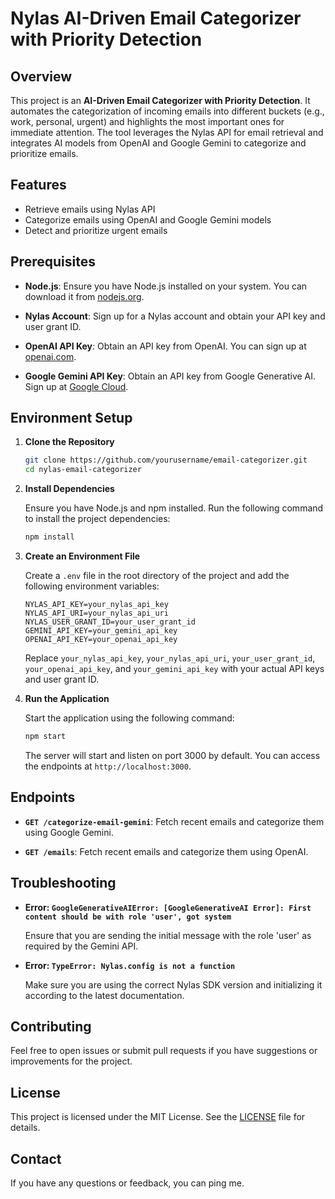 # Nylas AI-Driven Email Categorizer with Priority Detection

## Overview

This project is an **AI-Driven Email Categorizer with Priority Detection**. It automates the categorization of incoming emails into different buckets (e.g., work, personal, urgent) and highlights the most important ones for immediate attention. The tool leverages the Nylas API for email retrieval and integrates AI models from OpenAI and Google Gemini to categorize and prioritize emails.

## Features

- Retrieve emails using Nylas API
- Categorize emails using OpenAI and Google Gemini models
- Detect and prioritize urgent emails

## Prerequisites

- **Node.js**: Ensure you have Node.js installed on your system. You can download it from [nodejs.org](https://nodejs.org/).

- **Nylas Account**: Sign up for a Nylas account and obtain your API key and user grant ID.

- **OpenAI API Key**: Obtain an API key from OpenAI. You can sign up at [openai.com](https://openai.com/).

- **Google Gemini API Key**: Obtain an API key from Google Generative AI. Sign up at [Google Cloud](https://cloud.google.com/generative-ai).

## Environment Setup

1. **Clone the Repository**

   ```bash
   git clone https://github.com/yourusername/email-categorizer.git
   cd nylas-email-categorizer
   ```

2. **Install Dependencies**

   Ensure you have Node.js and npm installed. Run the following command to install the project dependencies:

   ```bash
   npm install
   ```

3. **Create an Environment File**

   Create a `.env` file in the root directory of the project and add the following environment variables:

   ```env
   NYLAS_API_KEY=your_nylas_api_key
   NYLAS_API_URI=your_nylas_api_uri
   NYLAS_USER_GRANT_ID=your_user_grant_id
   GEMINI_API_KEY=your_gemini_api_key
   OPENAI_API_KEY=your_openai_api_key
   ```

   Replace `your_nylas_api_key`, `your_nylas_api_uri`, `your_user_grant_id`, `your_openai_api_key`, and `your_gemini_api_key` with your actual API keys and user grant ID.

4. **Run the Application**

   Start the application using the following command:

   ```bash
   npm start
   ```

   The server will start and listen on port 3000 by default. You can access the endpoints at `http://localhost:3000`.

## Endpoints

- **`GET /categorize-email-gemini`**: Fetch recent emails and categorize them using Google Gemini.

- **`GET /emails`**: Fetch recent emails and categorize them using OpenAI.

## Troubleshooting

- **Error: `GoogleGenerativeAIError: [GoogleGenerativeAI Error]: First content should be with role 'user', got system`**

  Ensure that you are sending the initial message with the role 'user' as required by the Gemini API.

- **Error: `TypeError: Nylas.config is not a function`**

  Make sure you are using the correct Nylas SDK version and initializing it according to the latest documentation.

## Contributing

Feel free to open issues or submit pull requests if you have suggestions or improvements for the project.

## License

This project is licensed under the MIT License. See the [LICENSE](LICENSE) file for details.

## Contact

If you have any questions or feedback, you can ping me.